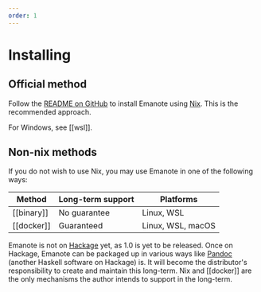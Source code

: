 ```yaml
---
order: 1
---
```


# Installing

## Official method

Follow the [README on GitHub](https://github.com/srid/emanote#emanote) to install Emanote using [Nix](https://nixos.org/download.html). This is the recommended approach. 

For Windows, see [[wsl]].

## Non-nix methods

If you do not wish to use Nix, you may use Emanote in one of the following ways:

| Method     | Long-term support | Platforms         |
| ---------- | ----------------- | ----------------- |
| [[binary]] | No guarantee      | Linux, WSL        |
| [[docker]] | Guaranteed        | Linux, WSL, macOS |

Emanote is not on [Hackage](https://hackage.haskell.org/) yet, as 1.0 is yet to be released. Once on Hackage, Emanote can be packaged up in various ways like [Pandoc](https://pandoc.org/) (another Haskell software on Hackage) is. It will become the distributor's responsibility to create and maintain this long-term. Nix and [[docker]] are the only mechanisms the author intends to support in the long-term. 
